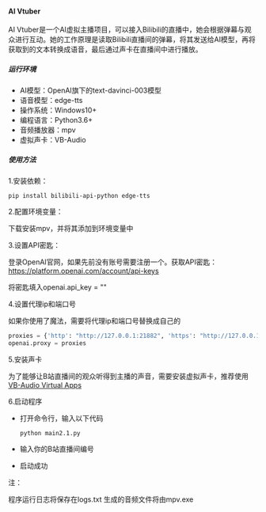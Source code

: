 #### AI Vtuber

AI Vtuber是一个AI虚拟主播项目，可以接入Bilibili的直播中，她会根据弹幕与观众进行互动。她的工作原理是读取Bilibili直播间的弹幕，将其发送给AI模型，再将获取到的文本转换成语音，最后通过声卡在直播间中进行播放。

##### 运行环境

* AI模型：OpenAI旗下的text-davinci-003模型
* 语音模型：edge-tts
* 操作系统：Windows10+
* 编程语言：Python3.6+
* 音频播放器：mpv
* 虚拟声卡：VB-Audio

##### 使用方法

1.安装依赖：

```shell
pip install bilibili-api-python edge-tts
```

2.配置环境变量：

下载安装mpv，并将其添加到环境变量中

3.设置API密匙：

登录OpenAI官网，如果先前没有账号需要注册一个。获取API密匙：https://platform.openai.com/account/api-keys

将密匙填入openai.api_key = ""

4.设置代理ip和端口号

如果你使用了魔法，需要将代理ip和端口号替换成自己的

```python
proxies = {'http': "http://127.0.0.1:21882", 'https': "http://127.0.0.1:21882"}
openai.proxy = proxies
```

5.安装声卡

为了能够让B站直播间的观众听得到主播的声音，需要安装虚拟声卡，推荐使用[VB-Audio Virtual Apps](https://vb-audio.com/Cable/)

6.启动程序

* 打开命令行，输入以下代码

  ```shell
  python main2.1.py
  ```

* 输入你的B站直播间编号

* 启动成功

注：

程序运行日志将保存在logs.txt
生成的音频文件将由mpv.exe
